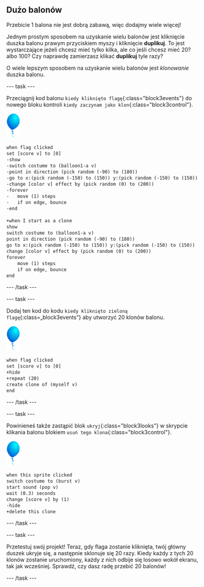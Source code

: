 ## Dużo balonów

Przebicie 1 balona nie jest dobrą zabawą, więc dodajmy wiele więcej!

Jednym prostym sposobem na uzyskanie wielu balonów jest kliknięcie duszka balonu prawym przyciskiem myszy i kliknięcie **duplikuj**. To jest wystarczające jeżeli chcesz mieć tylko kilka, ale co jeśli chcesz mieć 20? albo 100? Czy naprawdę zamierzasz klikać **duplikuj** tyle razy?

O wiele lepszym sposobem na uzyskanie wielu balonów jest _klonowanie_ duszka balonu.

--- task ---

Przeciągnij kod balonu `kiedy kliknięto flagę`{:class="block3events"} do nowego bloku kontroli `kiedy zaczynam jako klon`{:class="block3control"}.

![duszek balonu](images/balloon-sprite.png)

```blocks3
when flag clicked
set [score v] to [0]
-show
-switch costume to (balloon1-a v)
-point in direction (pick random (-90) to (180))
-go to x:(pick random (-150) to (150)) y:(pick random (-150) to (150))
-change [color v] effect by (pick random (0) to (200))
-forever
-   move (1) steps
-   if on edge, bounce
-end

+when I start as a clone
show
switch costume to (balloon1-a v)
point in direction (pick random (-90) to (180))
go to x:(pick random (-150) to (150)) y:(pick random (-150) to (150))
change [color v] effect by (pick random (0) to (200))
forever
    move (1) steps
    if on edge, bounce
end
```

--- /task ---

--- task ---

Dodaj ten kod do kodu `kiedy kliknięto zieloną flagę`{:class=„block3events”} aby utworzyć 20 klonów balonu.

![duszek balonu](images/balloon-sprite.png)

```blocks3
when flag clicked
set [score v] to [0]
+hide
+repeat (20)
create clone of (myself v)
end
```

--- /task ---

--- task ---

Powinieneś także zastąpić blok `ukryj`{:class="block3looks"} w skrypcie klikania balonu blokiem `usuń tego klona`{:class="block3control"}.

![duszek balonu](images/balloon-sprite.png)

```blocks3
when this sprite clicked
switch costume to (burst v)
start sound (pop v)
wait (0.3) seconds
change [score v] by (1)
-hide
+delete this clone
```

--- /task ---


--- task ---

Przetestuj swój projekt! Teraz, gdy flaga zostanie kliknięta, twój główny duszek ukryje się, a następnie sklonuje się 20 razy. Kiedy każdy z tych 20 klonów zostanie uruchomiony, każdy z nich odbije się losowo wokół ekranu, tak jak wcześniej. Sprawdź, czy dasz radę przebić 20 balonów!

--- /task ---

